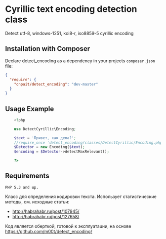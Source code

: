 Cyrillic text encoding detection class
==============


Detect utf-8, windows-1251, koi8-r, iso8859-5 cyrillic encoding


Installation with Composer
-------------

Declare detect_encoding as a dependency in your projects `composer.json` file:

``` json
{
  "require": {
    "cnpait/detect_encoding": "dev-master"
  }
}
```

Usage Example
-------------

```php
    <?php

    use DetectCyrillic\Encoding;

    $text = 'Привет, как дела?';
    //require_once 'detect_encoding/classes/DetectCyrillic/Encoding.php';
    $Detector = new Encoding($text);
    $encoding = $Detector->detectMaxRelevant();

    ?>
```

Requirements
--------------
    PHP 5.3 and up.

Класс для определения кодировки текста. Использует статистические методы, см. исходные статьи:

- http://habrahabr.ru/post/107945/
- http://habrahabr.ru/post/127658/


Код является оберткой, готовой к эксплуатации, на основе https://github.com/m00t/detect_encoding/

